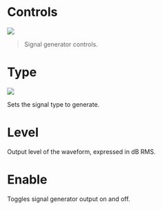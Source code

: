 # Controls
![](https://media.githubusercontent.com/media/FLUX-SE/doc_images/main/Analyzer/SignalGenerator/Main.png)

> Signal generator controls.

# Type
![](https://media.githubusercontent.com/media/FLUX-SE/doc_images/main/Analyzer/SignalGenerator/NoiseType.png)

Sets the signal type to generate.

# Level
Output level of the waveform, expressed in dB RMS.

# Enable
Toggles signal generator output on and off.

<!-- LIVEVERSIONS-->
